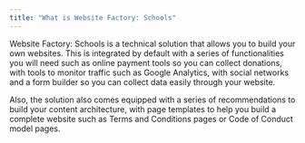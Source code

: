 ```yaml
---
title: "What is Website Factory: Schools"
---
```


Website Factory: Schools is a technical solution that allows you to build
your own websites. This is integrated by default with a series of
functionalities you will need such as online payment tools so you can
collect donations, with tools to monitor traffic such as Google
Analytics, with social networks and a form builder so you can collect
data easily through your website.

Also, the solution also comes equipped with a series of recommendations
to build your content architecture, with page templates to help you
build a complete website such as Terms and Conditions pages or Code of
Conduct model pages.
